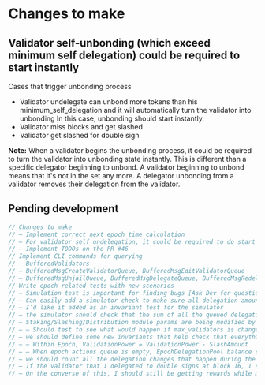 <!--
order: 3
-->

# Changes to make

## Validator self-unbonding (which exceed minimum self delegation) could be required to start instantly

Cases that trigger unbonding process

* Validator undelegate can unbond more tokens than his minimum_self_delegation and it will automatically turn the validator into unbonding
In this case, unbonding should start instantly.
* Validator miss blocks and get slashed
* Validator get slashed for double sign

**Note:** When a validator begins the unbonding process, it could be required to turn the validator into unbonding state instantly.
  This is different than a specific delegator beginning to unbond. A validator beginning to unbond means that it's not in the set any more.
  A delegator unbonding from a validator removes their delegation from the validator.

## Pending development

```go
// Changes to make
// — Implement correct next epoch time calculation
// — For validator self undelegation, it could be required to do start on end blocker
// — Implement TODOs on the PR #46
// Implement CLI commands for querying
// — BufferedValidators
// — BufferedMsgCreateValidatorQueue, BufferedMsgEditValidatorQueue
// — BufferedMsgUnjailQueue, BufferedMsgDelegateQueue, BufferedMsgRedelegationQueue, BufferedMsgUndelegateQueue
// Write epoch related tests with new scenarios
// — Simulation test is important for finding bugs [Ask Dev for questions)
// — Can easily add a simulator check to make sure all delegation amounts in queue add up to the same amount that’s in the EpochUnbondedPool
// — I’d like it added as an invariant test for the simulator
// — the simulator should check that the sum of all the queued delegations always equals the amount kept track in the data
// — Staking/Slashing/Distribution module params are being modified by governance based on vote result instantly. We should test the effect.
// — — Should test to see what would happen if max_validators is changed though, in the middle of an epoch
// — we should define some new invariants that help check that everything is working smoothly with these new changes for 3 modules e.g. https://github.com/mycodeku/transtionhelper/blob/master/x/staking/keeper/invariants.go
// — — Within Epoch, ValidationPower = ValidationPower - SlashAmount
// — — When epoch actions queue is empty, EpochDelegationPool balance should be zero
// — we should count all the delegation changes that happen during the epoch, and then make sure that the resulting change at the end of the epoch is actually correct
// — If the validator that I delegated to double signs at block 16, I should still get slashed instantly because even though I asked to unbond at 14, they still used my power at block 16, I should only be not liable for slashes once my power is stopped being used
// — On the converse of this, I should still be getting rewards while my power is being used.  I shouldn’t stop receiving rewards until block 20
```
